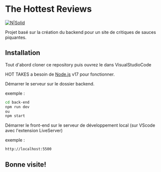 # The Hottest Reviews

[![N|Solid](https://www.clipartmax.com/png/full/33-330167_awesome-sauce-clipart-hot-sauce-with-transparent.png)](https://nodesource.com/products/nsolid)

Projet basé sur la création du backend pour un site de critiques de sauces piquantes.

## Installation

Tout d'abord cloner ce repository puis ouvrez le dans VisualStudioCode

HOT TAKES a besoin de [Node.js](https://nodejs.org/) v17 pour fonctionner.

Démarrer le serveur sur le dossier backend.

exemple :

```sh
cd back-end
npm run dev
ou
npm start
```
Démarrer le front-end sur le serveur de développement local
(sur VScode avec l'extension LiveServer)

exemple :

```sh
http://localhost:5500
```

## Bonne visite!